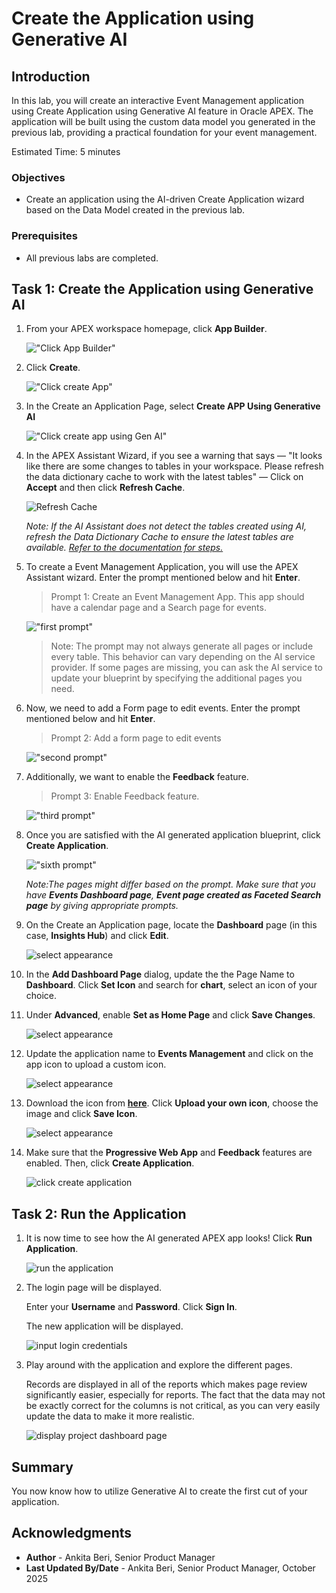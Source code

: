 # Create the Application using Generative AI

## Introduction

In this lab, you will create an interactive Event Management application using Create Application using Generative AI feature in Oracle APEX. The application will be built using the custom data model you generated in the previous lab, providing a practical foundation for your event management.

Estimated Time: 5 minutes

### Objectives

- Create an application using the AI-driven Create Application wizard based on the Data Model created in the previous lab.

### Prerequisites

- All previous labs are completed.

## Task 1: Create the Application using Generative AI

1. From your APEX workspace homepage, click **App Builder**.

    !["Click App Builder"](images/ai-app-builder.png "")

2. Click **Create**.

    !["Click create App"](images/create-new-app.png "")

3. In the Create an Application Page, select **Create APP Using Generative AI**

    !["Click create app using Gen AI"](images/create-app-using-gen-ai.png "")

4. In the APEX Assistant Wizard, if you see a warning that says — "It looks like there are some changes to tables in your workspace. Please refresh the data dictionary cache to work with the latest tables" — Click on **Accept** and then click **Refresh Cache**.

    ![Refresh Cache](images/refresh-cache.png "")

    *Note: If the AI Assistant does not detect the tables created using AI, refresh the Data Dictionary Cache to ensure the latest tables are available. [Refer to the documentation for steps.](https://docs.oracle.com/en/database/oracle/apex/24.2/aeadm/accessing-data-dictionary-cache-from-administration-services.html#GUID-E398AC8D-2054-4B10-A49C-E6AD49DCF78F)*

5. To create a Event Management Application, you will use the APEX Assistant wizard. Enter the prompt mentioned below and hit **Enter**.

    >Prompt 1:
    >Create an Event Management App. This app should have a calendar page and a Search page for events.

    !["first prompt"](images/app-prompt.png "")

    > Note: The prompt may not always generate all pages or include every table. This behavior can vary depending on the AI service provider. If some pages are missing, you can ask the AI service to update your blueprint by specifying the additional pages you need.

6. Now, we need to add a Form page to edit events. Enter the prompt mentioned below and hit **Enter**.

    >Prompt 2:
    >Add a form page to edit events

    !["second prompt"](images/edit-form.png "")

7. Additionally, we want to enable the **Feedback** feature.

    >Prompt 3:
    >Enable Feedback feature.

    !["third prompt"](images/enable-feedback.png "")

8. Once you are satisfied with the AI generated application blueprint, click **Create Application**.

    !["sixth prompt"](images/create-new-appp.png "")

    *Note:The pages might differ based on the prompt. Make sure that you have **Events Dashboard page**, **Event page created as Faceted Search page** by giving appropriate prompts.*

9. On the Create an Application page, locate the **Dashboard** page (in this case, **Insights Hub**) and click **Edit**.

    ![select appearance](images/edit-dash.png " ")

10. In the **Add Dashboard Page** dialog, update the the Page Name to **Dashboard**. Click **Set Icon** and search for **chart**, select an icon of your choice.

11. Under **Advanced**, enable **Set as Home Page** and click **Save Changes**.

    ![select appearance](images/update-dash.png " ")

12. Update the application name to **Events Management** and click on the app icon to upload a custom icon.

    ![select appearance](images/set-icon.png " ")

13. Download the icon from **[here](https://c4u04.objectstorage.us-ashburn-1.oci.customer-oci.com/p/EcTjWk2IuZPZeNnD_fYMcgUhdNDIDA6rt9gaFj_WZMiL7VvxPBNMY60837hu5hga/n/c4u04/b/livelabsfiles/o/labfiles%2FAICAMP.png)**.
Click **Upload your own icon**, choose the image and click **Save Icon**.

    ![select appearance](images/save-icon.png " ")

14. Make sure that the **Progressive Web App** and **Feedback** features are enabled. Then, click **Create Application**.

    ![click create application](images/create-event-app.png " ")

## Task 2: Run the Application

1. It is now time to see how the AI generated APEX app looks! Click **Run Application**.

    ![run the application](images/run-appp.png " ")

2. The login page will be displayed.

    Enter your **Username** and **Password**. Click **Sign In**.

    The new application will be displayed.

    ![input login credentials](images/login-detail.png " ")

3. Play around with the application and explore the different pages.

    Records are displayed in all of the reports which makes page review significantly easier, especially for reports. The fact that the data may not be exactly correct for the columns is not critical, as you can very easily update the data to make it more realistic.

    ![display project dashboard page](images/event-dashboard1.png " ")

## Summary

You now know how to utilize Generative AI to create the first cut of your application.

## Acknowledgments

- **Author** - Ankita Beri, Senior Product Manager
- **Last Updated By/Date** - Ankita Beri, Senior Product Manager, October 2025
